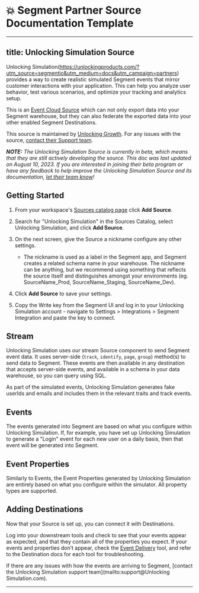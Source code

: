 # 💥 Segment Partner Source Documentation Template

---
title: Unlocking Simulation Source
---


Unlocking Simulation(https://unlockingproducts.com/?utm_source=segmentio&utm_medium=docs&utm_campaign=partners) provides a way to create realistic simulated Segment events that mirror customer interactions with your application. This can help you analyze user behavior, test various scenarios, and optimize your tracking and analytics setup.


This is an [Event Cloud Source](https://segment.com/docs/sources/#event-cloud-sources) which can not only export data into your Segment warehouse, but they can also federate the exported data into your other enabled Segment Destinations.


This source is maintained by [Unlocking Growth](https://unlockinggrowth.co). For any issues with the source, [contact their Support team](mailto:support@unlockinggrowth.co).

_**NOTE:** The Unlocking Simulation Source is currently in beta, which means that they are still actively developing the source. This doc was last updated on August 10, 2023. If you are interested in joining their beta program or have any feedback to help improve the Unlocking Simulation Source and its documentation, [let their team know](mailto:support@unlockinggrowth.co)!_

## Getting Started


1. From your workspace's [Sources catalog page](https://app.segment.com/goto-my-workspace/sources/catalog) click **Add Source**.
2. Search for "Unlocking Simulation" in the Sources Catalog, select Unlocking Simulation, and click **Add Source**.
3. On the next screen, give the Source a nickname configure any other settings.

   - The nickname is used as a label in the Segment app, and Segment creates a related schema name in your warehouse. The nickname can be anything, but we recommend using something that reflects the source itself and distinguishes amongst your environments (eg. SourceName_Prod, SourceName_Staging, SourceName_Dev).

4. Click **Add Source** to save your settings.
5. Copy the Write key from the Segment UI and log in to your Unlocking Simulation account - navigate to Settings > Integrations > Segment Integration and paste the key to connect.

## Stream

Unlocking Simulation uses our stream Source component to send Segment event data. It uses server-side (`track`, `identify`, `page`, `group`) method(s) to send data to Segment. These events are then available in any destination that accepts server-side events, and available in a schema in your data warehouse, so you can query using SQL.

As part of the simulated events, Unlocking Simulation generates fake userIds and emails and includes them in the relevant traits and track events.


## Events

The events generated into Segment are based on what you configure within Unlocking Simulation.  If, for example, you have set up Unlocking Simulation to generate a "Login" event for each new user on a daily basis, then that event will be generated into Segment.


## Event Properties

Similarly to Events, the Event Properties generated by Unlocking Simulation are entirely based on what you configure within the simulator.  All property types are supported.


## Adding Destinations

Now that your Source is set up, you can connect it with Destinations.

Log into your downstream tools and check to see that your events appear as expected, and that they contain all of the properties you expect. If your events and properties don’t appear, check the [Event Delivery](https://segment.com/docs/connections/event-delivery/) tool, and refer to the Destination docs for each tool for troubleshooting.

If there are any issues with how the events are arriving to Segment, [contact the Unlocking Simulation support team](mailto:support@Unlocking Simulation.com).


---

